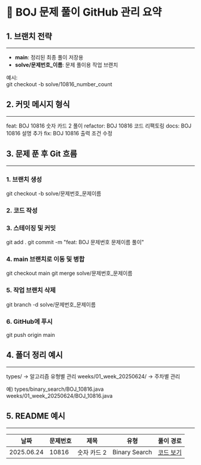 # 📘 BOJ 문제 풀이 GitHub 관리 요약

## 1. 브랜치 전략
---
- **main**: 정리된 최종 풀이 저장용  
- **solve/문제번호_이름**: 문제 풀이용 작업 브랜치

예시:  
git checkout -b solve/10816_number_count

## 2. 커밋 메시지 형식
---
feat: BOJ 10816 숫자 카드 2 풀이
refactor: BOJ 10816 코드 리팩토링
docs: BOJ 10816 설명 추가
fix: BOJ 10816 출력 조건 수정

## 3. 문제 푼 후 Git 흐름
---
### 1. 브랜치 생성
git checkout -b solve/문제번호_문제이름

### 2. 코드 작성

### 3. 스테이징 및 커밋
git add .
git commit -m "feat: BOJ 문제번호 문제이름 풀이"

### 4. main 브랜치로 이동 및 병합
git checkout main
git merge solve/문제번호_문제이름

### 5. 작업 브랜치 삭제
git branch -d solve/문제번호_문제이름

### 6. GitHub에 푸시
git push origin main


## 4. 폴더 정리 예시
---
types/ → 알고리즘 유형별 관리
weeks/01_week_20250624/ → 주차별 관리

예)
types/binary_search/BOJ_10816.java  
weeks/01_week_20250624/BOJ_10816.java

## 5. README 예시
---
| 날짜       | 문제번호 | 제목        | 유형           | 풀이 경로                             |
|------------|----------|-------------|----------------|----------------------------------------|
| 2025.06.24 | 10816    | 숫자 카드 2 | Binary Search  | [코드 보기](./types/binary_search/BOJ_10816.java) |
